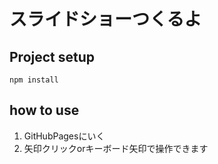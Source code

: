 # スライドショーつくるよ

## Project setup
```
npm install
```
## how to use
1. GitHubPagesにいく
1. 矢印クリックorキーボード矢印で操作できます

